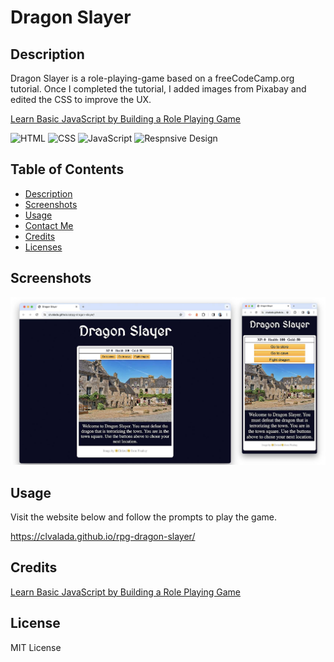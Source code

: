 # Dragon Slayer

## Description
Dragon Slayer is a role-playing-game based on a freeCodeCamp.org tutorial. Once I completed the tutorial, I added images from Pixabay and edited the CSS to improve the UX. 

[Learn Basic JavaScript by Building a Role Playing Game](https://www.freecodecamp.org/learn/javascript-algorithms-and-data-structures-v8/)

![HTML](https://img.shields.io/badge/HTML-orange.svg)
![CSS](https://img.shields.io/badge/CSS-purple.svg)
![JavaScript](https://img.shields.io/badge/JavaScript-yellow.svg)
![Respnsive Design](https://img.shields.io/badge/ResponsiveDesign-red.svg)

## Table of Contents

- [Description](#description)
- [Screenshots](#screenshots)
- [Usage](#usage)
- [Contact Me](#contact)
- [Credits](#credits)
- [Licenses](#licenses)

## Screenshots

![Dragon Slayer Desktop](images/dragon-slayer-screenshots.jpg)

## Usage
Visit the website below and follow the prompts to play the game.

https://clvalada.github.io/rpg-dragon-slayer/

## Credits

[Learn Basic JavaScript by Building a Role Playing Game](https://www.freecodecamp.org/learn/javascript-algorithms-and-data-structures-v8/)

## License

MIT License